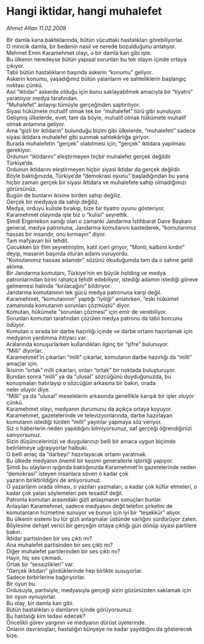 # Hangi iktidar, hangi muhalefet

*Ahmet Altan 11.02.2009*

<div class="yazi">Bir damla kana baktıklarında, bütün vücuttaki hastalıkları görebiliyorlar. <br/>O minicik damla, bir bedenin nasıl ve nerede bozulduğunu anlatıyor. <br/>Mehmet Emin Karamehmet olayı, o bir damla kan gibi işte. <br/>Bu ülkenin neredeyse bütün yapısal sorunları bu tek olayın içinde ortaya çıkıyor. <br/>Tabii bütün hastalıkların başında askerin “konumu” geliyor. <br/>Askerin konumu, yaşadığımız bütün yalanların ve sahteliklerin başlangıç noktası çünkü. <br/>Asıl “iktidar” askerde olduğu için bunu saklayabilmek amacıyla bir “tiyatro” yaratılıyor medya tarafından. <br/>“Muhalefet” anlayışı tümüyle gerçeğinden saptırılıyor. <br/>Siyasi hükümete muhalif olmak tek bir “muhalefet” türü gibi sunuluyor. <br/>Gelişmiş ülkelerde, evet, tam da böyle, muhalif olmak hükümete muhalif olmak anlamına geliyor. <br/>Ama “gizli bir iktidarın” bulunduğu bizim gibi ülkelerde, “muhalefeti” sadece siyasi iktidara muhalefet gibi sunmak sahtekârlığa giriyor. <br/>Burada muhalefetin “gerçek” olabilmesi için, “gerçek” iktidara yapılması gerekiyor. <br/>Ordunun “iktidarını” eleştirmeyen hiçbir muhalefet gerçek değildir Türkiye’de. <br/>Ordunun iktidarını eleştirmeyen hiçbir siyasi iktidar da gerçek değildir. <br/>Böyle baktığınızda, Türkiye’de “demokrasi oyunu” başladığından bu yana hiçbir zaman gerçek bir siyasi iktidara ve muhalefete sahip olmadığımızı görürsünüz. <br/>Bugün de bunların ikisine birden sahip değiliz. <br/>Gerçek bir medyaya da sahip değiliz. <br/>Medya, orduyu kuliste bırakıp, bize bir tiyatro oyunu gösteriyor. <br/>Karamehmet olayında işte biz o “kulisi” seyrettik. <br/>Şimdi Ergenekon sanığı olan o zamanki Jandarma İstihbarat Daire Başkanı general, medya patronuna, Jandarma komutanını kastederek, “komutanımız hassas bir insandır, onu kırmayın” diyor. <br/>Tam mafyavari bir tehdit. <br/>Çocukken bir film seyretmiştim, katil içeri giriyor, “Monti, kalbimi kırdın” deyip, masanın başında oturan adamı vuruyordu. <br/>“Komutanımız hassas adamdır” sözünü okuduğumda tam da o sahne geldi aklıma. <br/>Bir Jandarma komutanı, Türkiye’nin en büyük holding ve medya patronlarından birini rahatça tehdit edebiliyor, istediği adamın istediği göreve gelmemesi halinde “kırılacağını” bildiriyor. <br/>Jandarma komutanının tek gücü medya patronuna karşı değil. <br/>Karamehmet, “komutanının” yaptığı “iyiliği” anlatırken, “eski hükümet zamanında komutanım sorunları çözmüştü” diyor. <br/>Komutan, hükümete “sorunları çözmesi” için emir de verebiliyor. <br/>Sorunları komutan tarafından çözülen medya patronu da tabii borcunu ödüyor. <br/>Komutan o sırada bir darbe hazırlığı içinde ve darbe ortamı hazırlamak için medyanın yardımına ihtiyacı var. <br/>Aralarında konuşurlarken kullandıkları ilginç bir “şifre” bulunuyor. <br/>“Milli” diyorlar. <br/>Karamehmet’in çıkarları “milli” çıkarlar, komutanın darbe hazırlığı da “milli” amaçlar için. <br/>İkisinin “ortak” milli çıkarları, onları “ortak” bir noktada buluşturuyor. <br/>Bundan sonra “milli” ya da “ulusal” sözcüğünü duyduğunuzda, bu konuşmaları hatırlayıp o sözcüğün arkasına bir bakın, orada <br/>neler oluyor diye. <br/>“Milli” ya da “ulusal” meselelerin arkasında genellikle karışık bir işler oluyor çünkü. <br/>Karamehmet olayı, medyanın durumunu da açıkça ortaya koyuyor. <br/>Karamehmet, gazetelerinde ve televizyonlarında, darbe hazırlayan komutanın istediği türden “milli” yayınlar yapmaya söz veriyor. <br/>Siz o haberlerin neden yapıldığını bilmiyorsunuz, saf gerçeği öğrendiğinizi sanıyorsunuz. <br/>Sizin düşüncelerinizi ve duygularınızı belli bir amaca uygun biçimde belirlemeye uğraşıyorlar halbuki. <br/>O belli amaç da “darbeyi” hazırlayacak ortamı yaratmak. <br/>Bu ülkede medyanın önemli bir kesimi generallerle işbirliği yapıyor. <br/>Şimdi bu olayların ışığında baktığınızda Karamehmet’in gazetelerinde neden “demokrasi” isteyen insanlara söven o kadar çok <br/>yazarın biriktirildiğini de anlıyorsunuz. <br/>O yazarların orada olması, o yazıları yazmaları, o kadar çok küfür etmeleri, o kadar çok yalan söylemeleri pek tesadüf değil. <br/>Patronla komutan arasındaki gizli anlaşmanın sonuçları bunlar. <br/>Anlaşılan Karamehmet, sadece medyasını değil telefon şirketini de komutanların hizmetine sunuyor ve bunun için iyi bir “teşekkür” alıyor. <br/>Bu ülkenin sistemi bu tür gizli anlaşmalar üstünde varlığını sürdürüyor zaten. <br/>Böylesine dehşet verici bir gerçeğin ortaya çıktığı gün dönüp siyasi partilere bakın. <br/>İktidar partisinden bir ses çıktı mı? <br/>Ana muhalefet partisinden bir ses çıktı mı? <br/>Diğer muhalefet partilerinden bir ses çıktı mı? <br/>Hayır, hiç ses çıkmadı. <br/>Ortak bir “sessizlikleri” var. <br/>“Gerçek iktidarı” gördüklerinde hep birlikte susuyorlar. <br/>Sadece birbirlerine bağırıyorlar. <br/>Bir oyun bu. <br/>Ordusuyla, partisiyle, medyasıyla gerçeği sizin gözünüzden saklamak için bir oyun oynuyorlar. <br/>Bu olay, bir damla kan gibi. <br/>Bütün hastalıkları o damlanın içinde görüyorsunuz. <br/>Bu hastalığı kim tedavi edecek? <br/>Öncelikli görev yargının ve medyanın dürüst üyelerinde. <br/>Onların davranışları, hastalığın bünyeye ne kadar yayıldığını da gösterecek bize.</div>
